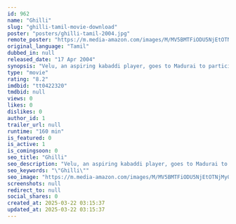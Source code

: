 ```yaml
---
id: 962
name: "Ghilli"
slug: "ghilli-tamil-movie-download"
poster: "posters/ghilli-tamil-2004.jpg"
remote_poster: "https://m.media-amazon.com/images/M/MV5BMTFiODU5NjEtOTNjMy00MzUzLWEzYTMtZGU0NTdmYjkwNTM4XkEyXkFqcGc@._V1_SX300.jpg"
original_language: "Tamil"
dubbed_in: null
released_date: "17 Apr 2004"
synopsis: "Velu, an aspiring kabaddi player, goes to Madurai to participate in a regional match, where he rescues Dhanalakshmi from Muthupandi, a powerful man keen on marrying the girl against her will."
type: "movie"
rating: "8.2"
imdbid: "tt0422320"
tmdbid: null
views: 0
likes: 0
dislikes: 0
author_id: 1
trailer_url: null
runtime: "160 min"
is_featured: 0
is_active: 1
is_comingsoon: 0
seo_title: "Ghilli"
seo_description: "Velu, an aspiring kabaddi player, goes to Madurai to participate in a regional match, where he rescues Dhanalakshmi from Muthupandi, a powerful man keen on marrying the girl against her will."
seo_keywords: "\"Ghilli\""
seo_image: "https://m.media-amazon.com/images/M/MV5BMTFiODU5NjEtOTNjMy00MzUzLWEzYTMtZGU0NTdmYjkwNTM4XkEyXkFqcGc@._V1_SX300.jpg"
screenshots: null
redirect_to: null
social_shares: 0
created_at: 2025-03-22 03:15:37
updated_at: 2025-03-22 03:15:37
---
```


